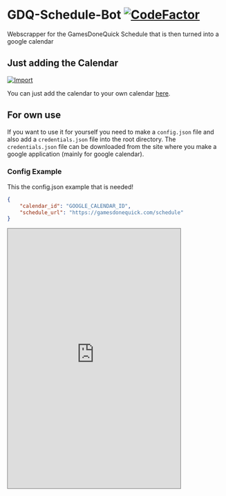 # GDQ-Schedule-Bot [![CodeFactor](https://www.codefactor.io/repository/github/mrmysterius/gdq-schedule-bot/badge/master)](https://www.codefactor.io/repository/github/mrmysterius/gdq-schedule-bot/overview/master)

Webscrapper for the GamesDoneQuick Schedule that is then turned into a google calendar

## Just adding the Calendar

[![Import](https://img.shields.io/static/v1?label=Import%20Google%20Calendar&style=for-the-badge&color=blue&message=Click%20Here)](https://calendar.google.com/calendar/b/0?cid=b3U3NTAyczJmOXRtbXFxdjRucDhoOXNuMDhAZ3JvdXAuY2FsZW5kYXIuZ29vZ2xlLmNvbQ)

You can just add the calendar to your own calendar [here](https://calendar.google.com/calendar/b/0?cid=b3U3NTAyczJmOXRtbXFxdjRucDhoOXNuMDhAZ3JvdXAuY2FsZW5kYXIuZ29vZ2xlLmNvbQ).

## For own use

If you want to use it for yourself you need to make a `config.json` file and also add a `credentials.json` file into the root directory. The `credentials.json` file can be downloaded from the site where you make a google application (mainly for google calendar).

### Config Example

This the config.json example that is needed!

```json
{
    "calendar_id": "GOOGLE_CALENDAR_ID",
    "schedule_url": "https://gamesdonequick.com/schedule"
}
```

<iframe src="https://calendar.google.com/calendar/embed?height=600&amp;wkst=2&amp;bgcolor=%236b8eff&amp;ctz=Europe%2FBerlin&amp;src=b3U3NTAyczJmOXRtbXFxdjRucDhoOXNuMDhAZ3JvdXAuY2FsZW5kYXIuZ29vZ2xlLmNvbQ&amp;color=%233F51B5&amp;title&amp;showNav=1&amp;mode=AGENDA&amp;hl=en&amp;showCalendars=0&amp;showTabs=1&amp;showPrint=0&amp;showDate=0" style="border:solid 1px #777" width="400" height="600" frameborder="0" scrolling="no"></iframe>

